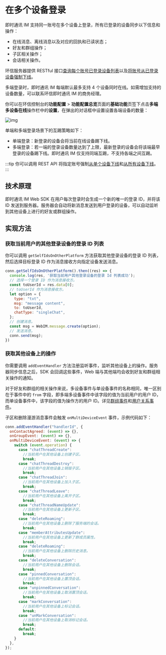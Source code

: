 # 在多个设备登录

<Toc />

即时通讯 IM 支持同一账号在多个设备上登录，所有已登录的设备同步以下信息和操作：

- 在线消息、离线消息以及对应的回执和已读状态；
- 好友和群组操作；
- 子区相关操作；
- 会话相关操作。

环信服务器提供 RESTful 接口[查询每个账号已登录设备列表](/document/server-side/account_system.html#获取指定账号的在线登录设备列表)以及[将账号从已登录设备强制下线](/document/server-side/account_system.html#强制用户下线)。

多端登录时，即时通讯 IM 每端默认最多支持 4 个设备同时在线。如需增加支持的设备数量，可以联系环信即时通讯 IM 的商务经理。

你可以在环信控制台的**功能配置** > **功能配置总览**页面的**基础功能**页签下点击**多端多设备在线**操作栏中的**设置**，在弹出的对话框中设置设置各端设备的数量：

![img](@static/images/common/multidevice_device_count.png)

单端和多端登录场景下的互踢策略如下：

- 单端登录：新登录的设备会将当前在线设备踢下线。 
- 多端登录：若一端的登录设备数量达到了上限，最新登录的设备会将该端最早登录的设备踢下线。即时通讯 IM 仅支持同端互踢，不支持各端之间互踢。

:::tip
你可以调用 REST API 将指定账号强制[从单个设备下线](/document/server-side/account_system.html#强制用户从单设备下线 )和[从所有设备下线](/document/server-side/account_system.html#强制用户下线)。
:::

## 技术原理

即时通讯 IM Web SDK 在用户每次登录时会生成一个新的唯一的登录 ID，并将该 ID 发送到服务器。服务器会自动将新消息发送到用户登录的设备，可以自动监听到其他设备上进行的好友或群组操作。

## 实现方法

### 获取当前用户的其他登录设备的登录 ID 列表  

你可以调用 `getSelfIdsOnOtherPlatform` 方法获取其他登录设备的登录 ID 列表，然后选择目标登录 ID 作为消息接收方向指定设备发送消息。

```javascript
conn.getSelfIdsOnOtherPlatform().then((res) => {
  console.log(res, '获取当前用户其他登录设备的登录 Id 列表成功');
  // 选择一个登录 ID 作为消息接收方。
  const toUserId = res.data[0];
  // toUserId 作为消息接收方。
  let option = {
    type: "txt",
    msg: "message content",
    to: toUserId,
    chatType: "singleChat",
  };
  // 创建消息。
  const msg = WebIM.message.create(option);
  // 发送消息。
  conn.send(msg);
})
```

### 获取其他设备上的操作

你需要调用 `addEventHandler` 方法注册监听事件，监听其他设备上的操作。服务器同步信息之后，SDK 会回调这些事件，Web 端与其他端均会收到好友和群组相关操作的通知。

对于好友和群组的相关操作来说，多设备事件与单设备事件的名称相同，唯一区别在于事件中的 `from` 字段，即多端多设备事件中该字段的值为当前用户的用户 ID，而单设备事件中，该字段的值为操作方的用户 ID。详见[群组事件](group_manage.html#监听群组事件)和[用户关系事件](user_relationship.html#添加好友)。

子区和删除漫游消息事件会触发 `onMultiDeviceEvent` 事件，示例代码如下：

```javascript
conn.addEventHandler("handlerId", {
  onContactAgreed: (event) => {},
  onGroupEvent: (event) => {},
  onMultiDeviceEvent: (event) => {
    switch (event.operation) {
      case "chatThreadCreate":
        //当前用户在其他设备上创建子区。
        break;
      case "chatThreadDestroy":
        //当前用户在其他设备上销毁子区。
        break;
      case "chatThreadJoin":
        //当前用户在其他设备上加入子区。
        break;
      case "chatThreadLeave":
        //当前用户在其他设备上离开子区。
        break;
      case "chatThreadNameUpdate":
        //当前用户在其他设备上更新子区。
        break;
      case "deleteRoaming":
        //当前用户在其他设备上删除了服务端的会话。
        break;
      case "memberAttributesUpdate":
        //当前用户在其他设备上更新了群成员属性。
        break;
      case "deleteRoaming":
        //当前用户在其他设备上删除历史消息。
        break;
      case "deleteConversation":
        //当前用户在其他设备上删除会话。
        break;
      case "pinnedConversation":
        //当前用户在其他设备上置顶会话。
        break;
      case "unpinnedConversation":
        //当前用户在其他设备上取消置顶会话。
        break;
      case "markConversation":
        //当前用户在其他设备上标记会话。
        break;
      case "unMarkConversation":
        //当前用户在其他设备上取消标记会话。
        break;  
      default:
        break;
    }
  },
});
```
